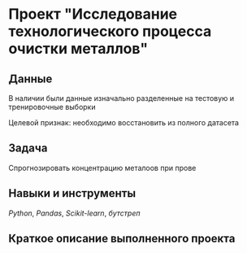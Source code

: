 # Проект "Исследование технологического процесса очистки металлов"


## Данные

В наличии были данные изначально разделенные на тестовую и тренировочные выборки

Целевой признак: необходимо восстановить из полного датасета
     
## Задача
Спрогнозировать концентрацию металоов при прове

   
## Навыки и инструменты
*Python*, *Pandas*, *Scikit-learn*, *бутстреп*

## Краткое описание выполненного проекта
